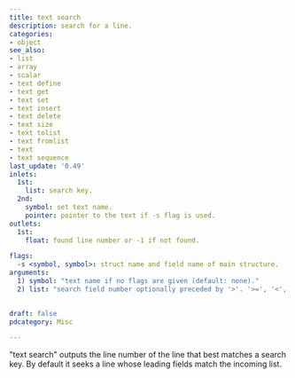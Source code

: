 ```yaml
---
title: text search
description: search for a line.
categories:
- object
see_also:
- list
- array
- scalar
- text define
- text get
- text set
- text insert
- text delete
- text size
- text tolist
- text fromlist
- text
- text sequence
last_update: '0.49'
inlets:
  1st:
    list: search key.
  2nd:
    symbol: set text name.
    pointer: pointer to the text if -s flag is used.
outlets:
  1st:
    float: found line number or -1 if not found.

flags:
  -s <symbol, symbol>: struct name and field name of main structure.
arguments:
  1) symbol: "text name if no flags are given (default: none)."
  2) list: "search field number optionally preceded by '>'. '>=', '<', '<=', or 'near'."

  
draft: false
pdcategory: Misc

---
```


"text search" outputs the line number of the line that best matches a search key. By default it seeks a line whose leading fields match the incoming list.


